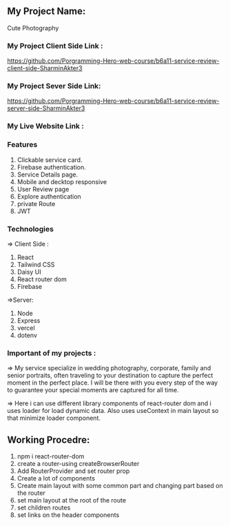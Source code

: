 ## My Project Name:
Cute Photography

### My Project Client Side Link :
https://github.com/Porgramming-Hero-web-course/b6a11-service-review-client-side-SharminAkter3

### My Project Sever Side Link:
https://github.com/Porgramming-Hero-web-course/b6a11-service-review-server-side-SharminAkter3

### My Live Website Link :


### Features
1. Clickable service card.
2. Firebase authentication.
3. Service Details page.
4. Mobile and decktop responsive
5. User Review page
6. Explore authentication
7. private Route
8. JWT 


### Technologies
=> Client Side :
1. React 
2. Tailwind CSS
3. Daisy UI
4. React router dom
5. Firebase

=>Server:
1. Node 
2. Express 
3. vercel
4. dotenv


### Important of my projects : 
=> My service specialize in wedding photography, corporate, family and senior portraits, often traveling to your destination to capture the perfect moment in the perfect place. I will be there with you every step of the way to guarantee your special moments are captured for all time.

=> Here i can use different library components of react-router dom and i uses loader for load dynamic data. Also uses useContext in main layout so that minimize loader component.

## Working Procedre:
1. npm i react-router-dom
2. create a router-using createBrowserRouter
3. Add RouterProvider and set router prop
4. Create a lot of components
5. Create main layout with some common part and changing part based on the router
6. set main layout at the root of the route
7. set children routes
8. set links on the header components

